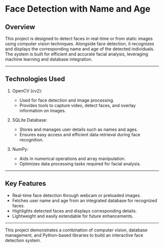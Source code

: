 # Face Detection with Name and Age 

## Overview
This project is designed to detect faces in real-time or from static images using computer vision techniques. Alongside face detection, it recognizes and displays the corresponding name and age of the detected individuals. The system is built for efficient and accurate facial analysis, leveraging machine learning and database integration.  

---

## Technologies Used 
1. OpenCV (cv2):
   - Used for face detection and image processing.  
   - Provides tools to capture video, detect faces, and overlay information on images.  

2. SQLite Database:
   - Stores and manages user details such as names and ages.  
   - Ensures easy access and efficient data retrieval during face recognition.  

3. NumPy: 
   - Aids in numerical operations and array manipulation.  
   - Optimizes data processing tasks required for facial analysis.  

---

## Key Features 
- Real-time face detection through webcam or preloaded images.  
- Fetches user name and age from an integrated database for recognized faces.  
- Highlights detected faces and displays corresponding details.  
- Lightweight and easily extendable for future enhancements.  
---

This project demonstrates a combination of computer vision, database management, and Python-based libraries to build an interactive face detection system.
